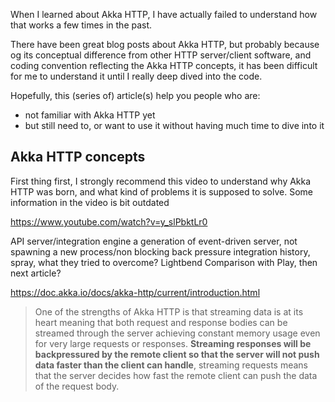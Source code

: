 When I learned about Akka HTTP, I have actually failed to understand how that works a few times in the past.

There have been great blog posts about Akka HTTP, but probably because og its conceptual difference from other
HTTP server/client software, and coding convention reflecting the Akka HTTP concepts, it has been difficult for
me to understand it until I really deep dived into the code.

Hopefully, this (series of) article(s) help you people who are:
 - not familiar with Akka HTTP yet
 - but still need to, or want to use it without having much time to dive into it


## Akka HTTP concepts

First thing first, I strongly recommend this video to understand why Akka HTTP was born,
and what kind of problems it is supposed to solve. Some information in the video is bit
outdated

https://www.youtube.com/watch?v=y_slPbktLr0


API server/integration engine
a generation of event-driven server, not spawning a new process/non blocking
back pressure
integration
history, spray, what they tried to overcome?
Lightbend
Comparison with Play, then next article?

https://doc.akka.io/docs/akka-http/current/introduction.html
> One of the strengths of Akka HTTP is that streaming data is at its heart meaning that both request and response bodies can be streamed through the server achieving constant memory usage even for very large requests or responses. **Streaming responses will be backpressured by the remote client so that the server will not push data faster than the client can handle**, streaming requests means that the server decides how fast the remote client can push the data of the request body.